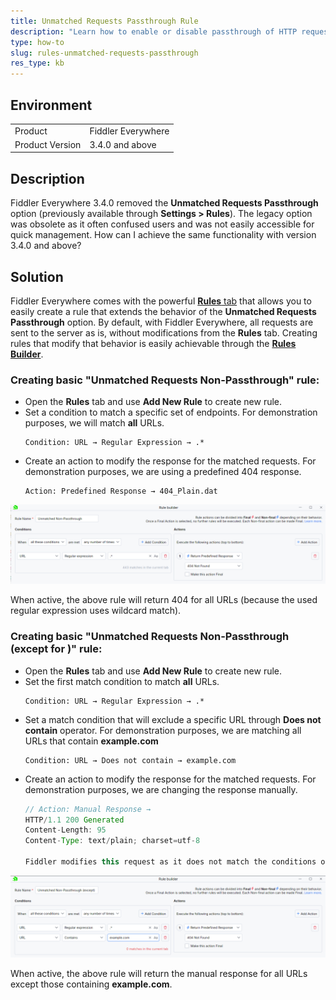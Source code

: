 ```yaml
---
title: Unmatched Requests Passthrough Rule
description: "Learn how to enable or disable passthrough of HTTP requests that are not matching any active rule."
type: how-to
slug: rules-unmatched-requests-passthrough
res_type: kb
---
```


## Environment

|   |   |
|---|---|
| Product   |  Fiddler Everywhere  |
| Product Version | 3.4.0 and above  |

## Description

Fiddler Everywhere 3.4.0 removed the **Unmatched Requests Passthrough** option (previously available through **Settings > Rules**). The legacy option was obsolete as it often confused users and was not easily accessible for quick management. How can I achieve the same functionality with version 3.4.0 and above?

## Solution

Fiddler Everywhere comes with the powerful [**Rules** tab](slug://modify-traffic-get-started) that allows you to easily create a rule that extends the behavior of the **Unmatched Requests Passthrough** option. By default, with Fiddler Everywhere, all requests are sent to the server as is, without modifications from the **Rules** tab. Creating rules that modify that behavior is easily achievable through the [**Rules Builder**](slug://modify-traffic-get-started#rule-builder).


### Creating basic "Unmatched Requests Non-Passthrough" rule:

- Open the **Rules** tab and use **Add New Rule** to create new rule.
- Set a condition to match a specific set of endpoints. For demonstration purposes, we will match **all** URLs.
    ```
    Condition: URL → Regular Expression → .*
    ```
- Create an action to modify the response for the matched requests. For demonstration purposes, we are using a predefined 404 response.
    ```
    Action: Predefined Response → 404_Plain.dat
    ```

![Sample rule that mimics unmatched passthrough](./images/unmatched-non-pass.png)

When active, the above rule will return 404 for all URLs (because the used regular expression uses wildcard match).

### Creating basic "Unmatched Requests Non-Passthrough (except for <URL>)" rule:

- Open the **Rules** tab and use **Add New Rule** to create new rule.
- Set the first match condition to match **all** URLs.
    ```
    Condition: URL → Regular Expression → .*
    ```
- Set a match condition that will exclude a specific URL through **Does not contain** operator. For demonstration purposes, we are matching all URLs that contain **example.com**
    ```
    Condition: URL → Does not contain → example.com
    ```
- Create an action to modify the response for the matched requests. For demonstration purposes, we are changing the response manually.
    ```Java
    // Action: Manual Response → 
    HTTP/1.1 200 Generated
    Content-Length: 95
    Content-Type: text/plain; charset=utf-8

    Fiddler modifies this request as it does not match the conditions of the activated rules.
    ```

![Creating a rule that will return manual response for all requests except for..](./images/unmatched-non-pass-except.png)

When active, the above rule will return the manual response for all URLs except those containing **example.com**.